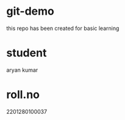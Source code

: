# git-demo
this repo has been created for basic learning
# student 
aryan kumar
# roll.no
2201280100037